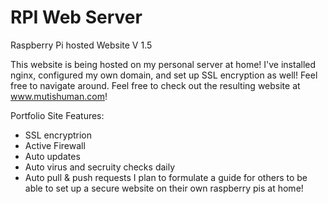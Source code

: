 # RPI Web Server
Raspberry Pi hosted Website V 1.5

This website is being hosted on my personal server at home! 
I've installed nginx, configured my own domain, and set up SSL encryption as well! Feel free to navigate around.
Feel free to check out the resulting website at www.mutishuman.com!

Portfolio Site Features:
 - SSL encryptrion
 - Active Firewall
 - Auto updates
 - Auto virus and secruity checks daily
 - Auto pull & push requests
I plan to formulate a guide for others to be able to set up a secure website on their own raspberry pis at home!

